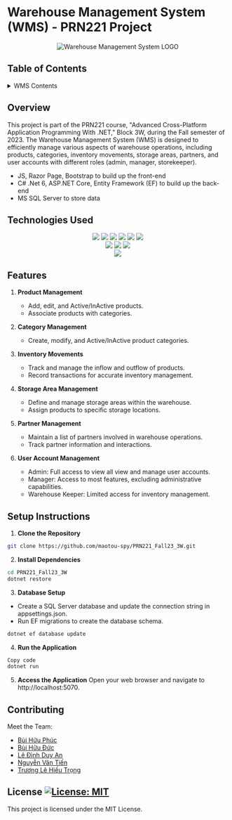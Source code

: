 # Warehouse Management System (WMS) - PRN221 Project

<div align="center">
    <img src="https://github.com/maotou-spy/PRN221_Fall23_3W/blob/main/Database/img/wms-logo.png" alt="Warehouse Management System LOGO" />
</div>

## Table of Contents

<details>
  <summary>WMS Contents</summary>

1. [Overview](#overview)
2. [Technologies Used](#technologies-used)
3. [Features](#features)
4. [Setup Instructions](#setup-instructions)
5. [Contributing](#contributing)
6. [License](#license)
</details>

## Overview

This project is part of the PRN221 course, "Advanced Cross-Platform Application Programming With .NET," Block 3W, during the Fall semester of 2023. The Warehouse Management System (WMS) is designed to efficiently manage various aspects of warehouse operations, including products, categories, inventory movements, storage areas, partners, and user accounts with different roles (admin, manager, storekeeper).

- JS, Razor Page, Bootstrap to build up the front-end
- C# .Net 6, ASP.NET Core, Entity Framework (EF) to build up the back-end
- MS SQL Server to store data

## Technologies Used

<!-- Front-end -->
<div align="center">
  <a href="https://learn.microsoft.com/en-us/aspnet/core/razor-pages/?view=aspnetcore-8.0&tabs=visual-studio" target="blank" rel="noreferrer"><img src="https://img.shields.io/badge/Razor%20Page-blue.svg?style=for-the-badge"/></a> 
  <a href="https://html.com/html5" target="blank" rel="noreferrer"><img src="https://img.shields.io/badge/HTML5-E34F26.svg?style=for-the-badge&logo=html5&logoColor=white&labelColor=383838"/></a>
  <a href="https://css3.com" target="blank" rel="noreferrer"><img src="https://img.shields.io/badge/CSS3-1572B6.svg?style=for-the-badge&logo=css3&logoColor=white&labelColor=2A2A2A"/></a>
  <a href="https://getbootstrap.com" target="blank" rel="noreferrer"><img src="https://img.shields.io/badge/Bootstrap-563D7C.svg?style=for-the-badge&logo=bootstrap&logoColor=white&labelColor=563D7C"/></a>
  <a href="https://www.chartjs.org" target="blank" rel="noreferrer"><img src="https://img.shields.io/badge/chart.js-F5788D.svg?style=for-the-badge&logo=chart.js&logoColor=white"/></a>
  <a href="#" target="blank" rel="noreferrer"><img src="https://img.shields.io/badge/JavaScript-F7DF1E.svg?style=for-the-badge&logo=javascript&logoColor=black"/></a>
</div>
<!-- Back-end -->
<div align="center">
  <a href="https://learn.microsoft.com/en-us/dotnet/core/whats-new/dotnet-6" target="blank" rel="noreferrer"><img src="https://img.shields.io/badge/dotnet- 6 -red?style=for-the-badge&logo=java&logoColor=white&labelColor=2C2D72"/></a>
  <a href="https://learn.microsoft.com/en-us/aspnet/entity-framework" target="blank" rel="noreferrer"><img src="https://img.shields.io/badge/Entity_Framework_(EF)- 6 -red?style=for-the-badge"/></a>
  <a href="https://learn.microsoft.com/en-us/aspnet/core/introduction-to-aspnet-core?view=aspnetcore-8.0" target="blank" rel="noreferrer"><img src="https://img.shields.io/badge/ASP_.Net_Core- -green?style=for-the-badge"/></a>
</div>
<!-- Database -->
<div align="center">
  <a href="https://www.microsoft.com/en-us/sql-server" target="blank" rel="noreferrer"><img src="https://img.shields.io/badge/Microsoft%20SQL%20Server-CC2927?style=for-the-badge&logo=microsoft%20sql%20server&logoColor=white"/></a> 
</div>

## Features

1. **Product Management**

   - Add, edit, and Active/InActive products.
   - Associate products with categories.

2. **Category Management**

   - Create, modify, and Active/InActive product categories.

3. **Inventory Movements**

   - Track and manage the inflow and outflow of products.
   - Record transactions for accurate inventory management.

4. **Storage Area Management**

   - Define and manage storage areas within the warehouse.
   - Assign products to specific storage locations.

5. **Partner Management**

   - Maintain a list of partners involved in warehouse operations.
   - Track partner information and interactions.

6. **User Account Management**
   - Admin: Full access to view all view and manage user accounts.
   - Manager: Access to most features, excluding administrative capabilities.
   - Warehouse Keeper: Limited access for inventory management.

## Setup Instructions

1. **Clone the Repository**

```bash
git clone https://github.com/maotou-spy/PRN221_Fall23_3W.git
```

2. **Install Dependencies**

```bash
cd PRN221_Fall23_3W
dotnet restore
```

3. **Database Setup**

- Create a SQL Server database and update the connection string in appsettings.json.
- Run EF migrations to create the database schema.

```bash
dotnet ef database update
```

4. **Run the Application**

```bash
Copy code
dotnet run
```

5. **Access the Application**
   Open your web browser and navigate to http://localhost:5070.

## Contributing

Meet the Team:

- [Bùi Hữu Phúc](https://github.com/maotou-spy)
- [Bùi Hữu Đức](https://github.com/baemgao)
- [Lê Đình Duy An](https://github.com/Anxiousz)
- [Nguyễn Văn Tiến](https://github.com/nvtiendev)
- [Trương Lê Hiếu Trọng](https://github.com/Code-dudu)

## License [![License: MIT](https://img.shields.io/badge/License-MIT-yellow.svg)](./LICENSE)

This project is licensed under the MIT License.
